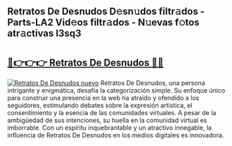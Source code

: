 ## Retratos De Desnudos D𝚎sn𝚞dos filtr𝚊dos - Parts-LA2 Vid𝚎os filtr𝚊dos - N𝚞evas f𝚘tos atr𝚊ctivas l3sq3

# <h2><a href="http://mbbqe5j.tromn.icu/?c=Retratos+De+Desnudos">🔗👉👉👉 Retratos De Desnudos 🔗🔗</a></h2>

[![Retratos De Desnudos nuevo](https://i.imgur.com/pEAQMta.gif)](http://mbbqe5j.tromn.icu/?c=Retratos+De+Desnudos)
Retratos De Desnudos, una persona intrigante y enigmática, desafía la categorización simple. Su enfoque único para construir una presencia en la web ha atraído y ofendido a los seguidores, estimulando debates sobre la expresión artística, el consentimiento y la esencia de las comunidades virtuales. A pesar de la ambigüedad de sus intenciones, su huella en la comunidad virtual es imborrable. Con un espíritu inquebrantable y un atractivo innegable, la influencia de Retratos De Desnudos en los medios digitales es innovadora.
